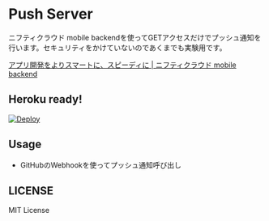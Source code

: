# Push Server

ニフティクラウド mobile backendを使ってGETアクセスだけでプッシュ通知を行います。セキュリティをかけていないのであくまでも実験用です。

[アプリ開発をよりスマートに、スピーディに | ニフティクラウド mobile backend](http://mb.cloud.nifty.com/)

## Heroku ready!

[![Deploy](https://www.herokucdn.com/deploy/button.png)](https://heroku.com/deploy)

## Usage

- GitHubのWebhookを使ってプッシュ通知呼び出し

## LICENSE

MIT License

